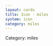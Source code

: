 ```yaml
---
layout: cards
title: Icon - miles
system: icon
category: miles
---
```

<div class="alert alert-secondary mb-4"><span class="i18n innerHTML-category">Category: </span><span class="i18n innerHTML-cat-miles">miles</span></div>
